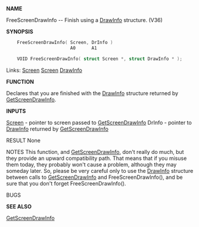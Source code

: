 
**NAME**

FreeScreenDrawInfo -- Finish using a [DrawInfo](_00DD) structure. (V36)

**SYNOPSIS**

```c
    FreeScreenDrawInfo( Screen, DrInfo )
                        A0      A1

    VOID FreeScreenDrawInfo( struct Screen *, struct DrawInfo * );

```
Links: [Screen](_00DD) [Screen](_00DD) [DrawInfo](_00DD) 

**FUNCTION**

Declares that you are finished with the [DrawInfo](_00DD) structure
returned by [GetScreenDrawInfo](GetScreenDrawInfo).

**INPUTS**

[Screen](_00DD)           - pointer to screen passed to [GetScreenDrawInfo](GetScreenDrawInfo)
DrInfo      - pointer to [DrawInfo](_00DD) returned by [GetScreenDrawInfo](GetScreenDrawInfo)

RESULT
None

NOTES
This function, and [GetScreenDrawInfo](GetScreenDrawInfo), don't really do much, but
they provide an upward compatibility path.  That means that
if you misuse them today, they probably won't cause a problem,
although they may someday later.  So, please be very careful
only to use the [DrawInfo](_00DD) structure between calls to
[GetScreenDrawInfo](GetScreenDrawInfo) and FreeScreenDrawInfo(), and be sure
that you don't forget FreeScreenDrawInfo().

BUGS

**SEE ALSO**

[GetScreenDrawInfo](GetScreenDrawInfo)
